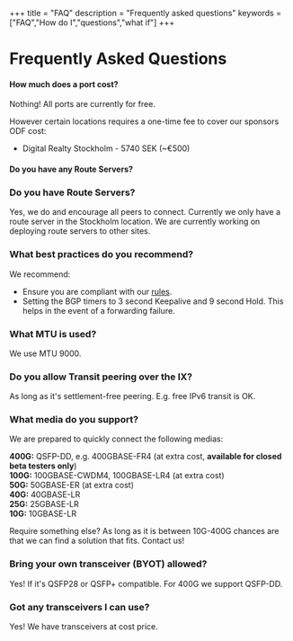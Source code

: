 +++
title = "FAQ"
description = "Frequently asked questions"
keywords = ["FAQ","How do I","questions","what if"]
+++

# Frequently Asked Questions
#### How much does a port cost?

Nothing! All ports are currently for free.

However certain locations requires a one-time fee to cover our sponsors ODF cost:
 - Digital Realty Stockholm - 5740 SEK (~€500)

#### Do you have any Route Servers?

### Do you have Route Servers?

Yes, we do and encourage all peers to connect. Currently we only have a route server in the Stockholm location. We are currently working on deploying route servers to other sites.

### What best practices do you recommend?

We recommend:

- Ensure you are compliant with our [rules](/rules/).
- Setting the BGP timers to 3 second Keepalive and 9 second Hold. This helps in the event of a forwarding failure.

### What MTU is used?

We use MTU 9000.

### Do you allow Transit peering over the IX?

As long as it's settlement-free peering. E.g. free IPv6 transit is OK.

### What media do you support?

We are prepared to quickly connect the following medias:

**400G:** QSFP-DD, e.g. 400GBASE-FR4 (at extra cost, **available for closed beta testers only**)  
**100G:** 100GBASE-CWDM4, 100GBASE-LR4 (at extra cost)  
**50G:** 50GBASE-ER (at extra cost)  
**40G:** 40GBASE-LR  
**25G:** 25GBASE-LR  
**10G:** 10GBASE-LR 

Require something else? As long as it is between 10G-400G chances
are that we can find a solution that fits. Contact us!

### Bring your own transceiver (BYOT) allowed?

Yes! If it's QSFP28 or QSFP+ compatible. For 400G we support QSFP-DD.

### Got any transceivers I can use?

Yes! We have transceivers at cost price.


